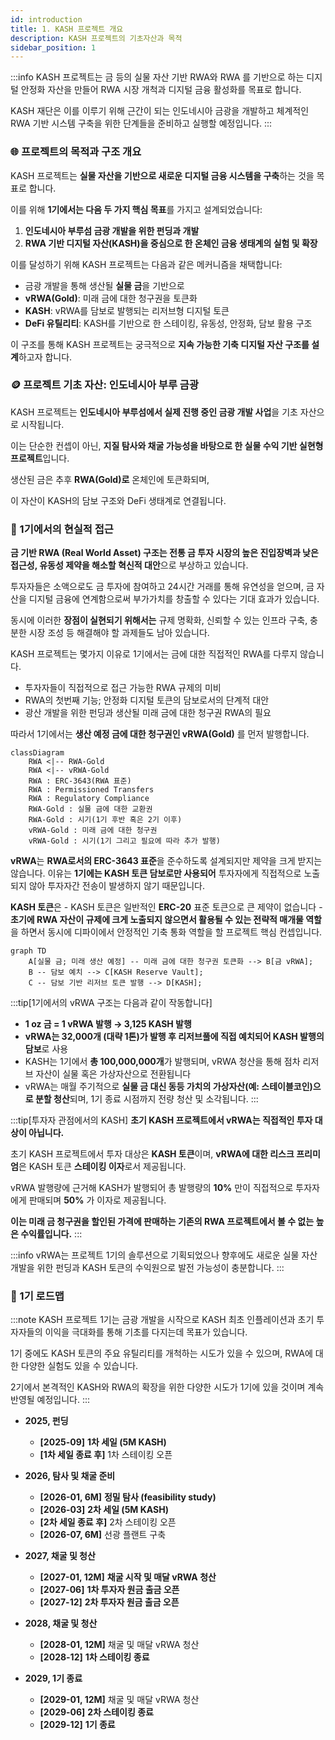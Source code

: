 ```yaml
---
id: introduction
title: 1. KASH 프로젝트 개요
description: KASH 프로젝트의 기초자산과 목적
sidebar_position: 1
---
```


:::info
KASH 프로젝트는 금 등의 실물 자산 기반 RWA와 RWA 를 기반으로 하는 디지털 안정화 자산을 만들어 RWA 시장 개척과 디지털 금융 활성화를 목표로 합니다.

KASH 재단은 이를 이루기 위해 근간이 되는 인도네시아 금광을 개발하고 체계적인 RWA 기반 시스템 구축을 위한 단계들을 준비하고 실행할 예정입니다.
:::

### 🌐 프로젝트의 목적과 구조 개요

KASH 프로젝트는 **실물 자산을 기반으로 새로운 디지털 금융 시스템을 구축**하는 것을 목표로 합니다.

이를 위해 **1기에서는 다음 두 가지 핵심 목표**를 가지고 설계되었습니다:

1. **인도네시아 부루섬 금광 개발을 위한 펀딩과 개발**
2. **RWA 기반 디지털 자산(KASH)을 중심으로 한 온체인 금융 생태계의 실험 및 확장**

이를 달성하기 위해 KASH 프로젝트는 다음과 같은 메커니즘을 채택합니다:

- 금광 개발을 통해 생산될 **실물 금**을 기반으로
- **vRWA(Gold)**: 미래 금에 대한 청구권을 토큰화
- **KASH**: vRWA를 담보로 발행되는 리저브형 디지털 토큰
- **DeFi 유틸리티**: KASH를 기반으로 한 스테이킹, 유동성, 안정화, 담보 활용 구조

이 구조를 통해 KASH 프로젝트는 궁극적으로 **지속 가능한 기축 디지털 자산 구조를 설계**하고자 합니다.

### 🪙 프로젝트 기초 자산: 인도네시아 부루 금광

KASH 프로젝트는 **인도네시아 부루섬에서 실제 진행 중인 금광 개발 사업**을 기초 자산으로 시작됩니다.

이는 단순한 컨셉이 아닌, **지질 탐사와 채굴 가능성을 바탕으로 한 실물 수익 기반 실현형 프로젝트**입니다.

생산된 금은 추후 **RWA(Gold)로** 온체인에 토큰화되며,

이 자산이 KASH의 담보 구조와 DeFi 생태계로 연결됩니다.

### 🌱 1기에서의 현실적 접근

**금 기반 RWA (Real World Asset) 구조는 전통 금 투자 시장의 높은 진입장벽과 낮은 접근성, 유동성 제약을 해소할 혁신적 대안**으로 부상하고 있습니다. 

투자자들은 소액으로도 금 투자에 참여하고 24시간 거래를 통해 유연성을 얻으며, 금 자산을 디지털 금융에 연계함으로써 부가가치를 창출할 수 있다는 기대 효과가 있습니다. 

동시에 이러한 **장점이 실현되기 위해서는** 규제 명확화, 신뢰할 수 있는 인프라 구축, 충분한 시장 조성 등 해결해야 할 과제들도 남아 있습니다. 

KASH 프로젝트는 몇가지 이유로 1기에서는 금에 대한 직접적인 RWA를 다루지 않습니다. 
- 투자자들이 직접적으로 접근 가능한 RWA 규제의 미비
- RWA의 첫번째 기능; 안정화 디지털 토큰의 담보로서의 단계적 대안
- 광산 개발을 위한 펀딩과 생산될 미래 금에 대한 청구권 RWA의 필요

따라서 1기에서는 **생산 예정 금에 대한 청구권인 vRWA(Gold)** 를 먼저 발행합니다.

~~~mermaid
classDiagram
    RWA <|-- RWA-Gold
    RWA <|-- vRWA-Gold
    RWA : ERC-3643(RWA 표준)
    RWA : Permissioned Transfers
    RWA : Regulatory Compliance
    RWA-Gold : 실물 금에 대한 교환권
    RWA-Gold : 시기(1기 후반 혹은 2기 이후)
    vRWA-Gold : 미래 금에 대한 청구권
    vRWA-Gold : 시기(1기 그리고 필요에 따라 추가 발행)
~~~

**vRWA**는 **RWA로서의 ERC-3643 표준**을 준수하도록 설계되지만 제약을 크게 받지는 않습니다. 이유는 **1기에는 KASH 토큰 담보로만 사용되어** 투자자에게 직접적으로 노출되지 않아 투자자간 전송이 발생하지 않기 때문입니다.

**KASH 토큰**은 - KASH 토큰은 일반적인 **ERC-20** 표준 토큰으로 큰 제약이 없습니다 - **초기에 RWA 자산이 규제에 크게 노출되지 않으면서 활용될 수 있는 전략적 매개물 역할**을 하면서 동시에 디파이에서 안정적인 기축 통화 역할을 할 프로젝트 핵심 컨셉입니다.

~~~mermaid
graph TD
    A[실물 금; 미래 생산 예정] -- 미래 금에 대한 청구권 토큰화 --> B[금 vRWA];
    B -- 담보 예치 --> C[KASH Reserve Vault];
    C -- 담보 기반 리저브 토큰 발행 --> D[KASH];
~~~

:::tip[1기에서의 vRWA 구조는 다음과 같이 작동합니다]
- **1 oz 금 = 1 vRWA 발행 → 3,125 KASH 발행**
- **vRWA는 32,000개 (대략 1톤)가 발행 후 리저브풀에 직접 예치되어 KASH 발행의 담보**로 사용
- KASH는 1기에서 **총 100,000,000개**가 발행되며, vRWA 청산을 통해 점차 리저브 자산이 실물 혹은 가상자산으로 전환됩니다
- vRWA는 매월 주기적으로 **실물 금 대신 동등 가치의 가상자산(예: 스테이블코인)으로 분할 청산**되며, 1기 종료 시점까지 전량 청산 및 소각됩니다.
:::

:::tip[투자자 관점에서의 KASH]
**초기 KASH 프로젝트에서 vRWA는 직접적인 투자 대상이 아닙니다.**

초기 KASH 프로젝트에서 투자 대상은 **KASH 토큰**이며, **vRWA에 대한 리스크 프리미엄**은 KASH 토큰 **스테이킹 이자**로서 제공됩니다. 

vRWA 발행량에 근거해 KASH가 발행되어 총 발행량의 **10%** 만이 직접적으로 투자자에게 판매되며 **50%** 가 이자로 제공됩니다. 

**이는 미래 금 청구권을 할인된 가격에 판매하는 기존의 RWA 프로젝트에서 볼 수 없는 높은 수익률입니다.**
:::

:::info
vRWA는 프로젝트 1기의 솔루션으로 기획되었으나 향후에도 새로운 실물 자산 개발을 위한 펀딩과 KASH 토큰의 수익원으로 발전 가능성이 충분합니다.
:::

<!-- 1기에서의 vRWA 구조는 다음과 같이 작동합니다:

- **1 oz 금 = 1 vRWA 발행 → 100 KASH 발행**
- **vRWA는 리저브풀에 직접 예치되어 KASH 발행의 담보**로 사용
- KASH는 1기에서 **총 100,000,000개**가 발행되며, vRWA 청산을 통해 점차 리저브 자산이 실물 혹은 가상자산으로 전환됩니다
- vRWA는 매월 주기적으로 **실물 금 대신 동등 가치의 가상자산(예: 스테이블코인)으로 분할 청산**되며, 1기 종료 시점까지 전량 청산 및 소각됩니다. -->

### 📆 1기 로드맵

<!-- ~~~mermaid
gantt
    dateFormat  YYYY-MM
    title KASH 프로젝트 1기 로드맵
    excludes    weekends

    section 펀딩
    1차 세일 (5M KASH)  :crit, a1, 2025-09, 90d

    section 탐사 및 채굴 준비
    정밀 탐사            :crit, b1, 2026-01, 6M
    2차 세일 (5M KASH)   : b2, 2026-03, 60d
    선광 플랜트 구축       :b3, after b2, 6M
~~~ -->

:::note
KASH 프로젝트 1기는 금광 개발을 시작으로 KASH 최초 인플레이션과 초기 투자자들의 이익을 극대화를 통해 기초를 다지는데 목표가 있습니다.

1기 중에도 KASH 토큰의 주요 유틸리티를 개척하는 시도가 있을 수 있으며, RWA에 대한 다양한 실험도 있을 수 있습니다.

2기에서 본격적인 KASH와 RWA의 확장을 위한 다양한 시도가 1기에 있을 것이며 계속 반영될 예정입니다.
:::

- **2025, 펀딩**
    - **[2025-09]** **1차 세일 (5M KASH)**
    - **[1차 세일 종료 후]** 1차 스테이킹 오픈

- **2026, 탐사 및 채굴 준비**
    - **[2026-01, 6M]** **정밀 탐사 (feasibility study)**
    - **[2026-03]** **2차 세일 (5M KASH)**
    - **[2차 세일 종료 후]** 2차 스테이킹 오픈
    - **[2026-07, 6M]** 선광 플랜트 구축

- **2027, 채굴 및 청산**
    - **[2027-01, 12M]** **채굴 시작 및 매달 vRWA 청산**
    - **[2027-06]** **1차 투자자 원금 출금 오픈**
    - **[2027-12]** **2차 투자자 원금 출금 오픈**

- **2028, 채굴 및 청산**
    - **[2028-01, 12M]** 채굴 및 매달 vRWA 청산
    - **[2028-12]** **1차 스테이킹 종료**

- **2029, 1기 종료**
    - **[2029-01, 12M]** 채굴 및 매달 vRWA 청산
    - **[2029-06]** **2차 스테이킹 종료**
    - **[2029-12]** **1기 종료**


<!-- :::tip[2026, 탐사 및 채굴 준비]
- **[2026-01, 6M]** **정밀 탐사 (feasibility study)**
- **[2026-03]** **2차 세일 (5M KASH)**
- **[2차 세일 종료 후]** 2차 스테이킹 오픈
- **[2026-07, 6M]** 선광 플랜트 구축
:::

:::tip[2027, 채굴 및 청산]
- **[2027-01, 12M]** **채굴 시작 및 매달 vRWA 청산**
- **[2027-06]** **1차 투자자 원금 출금 오픈**
- **[2027-12]** **2차 투자자 원금 출금 오픈**
:::

:::tip[2028, 채굴 및 청산]
- **[2028-01, 12M]** 채굴 및 매달 vRWA 청산
- **[2028-12]** **1차 스테이킹 종료**
:::

:::tip[2029, 1기 종료]
- **[2029-01, 12M]** 채굴 및 매달 vRWA 청산
- **[2029-06]** **2차 스테이킹 종료**
- **[2029-12]** **1기 종료**
::: -->
